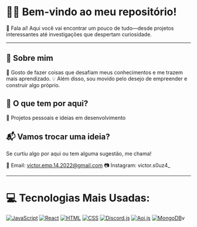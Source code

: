 # 🏴‍☠️ Bem-vindo ao meu repositório!

👋 Fala aí! Aqui você vai encontrar um pouco de tudo—desde projetos interessantes até investigações que despertam curiosidade.

---

## 🔎 Sobre mim
📌 Gosto de fazer coisas que desafiam meus conhecimentos e me trazem mais aprendizado.
💡 Além disso, sou movido pelo desejo de empreender e construir algo próprio.

## 📂 O que tem por aqui?
🚀 Projetos pessoais e ideias em desenvolvimento

## 📬 Vamos trocar uma ideia?  
Se curtiu algo por aqui ou tem alguma sugestão, me chama!  

📧 Email: victor.emp.14.2022@gmail.com
📷 Instagram: victor.s0uz4_ 

---

# 💻 Tecnologias Mais Usadas:
[![JavaScript](https://img.shields.io/badge/JavaScript-%23F7DF1E?style=for-the-badge&logo=javascript&logoColor=white)](https://developer.mozilla.org/en-US/docs/Web/JavaScript)
[![React](https://img.shields.io/badge/React-%2300D8FF?style=for-the-badge&logo=react&logoColor=white)](https://reactjs.org/)
[![HTML](https://img.shields.io/badge/HTML-%23E34F26?style=for-the-badge&logo=html5&logoColor=white)](https://developer.mozilla.org/en-US/docs/Web/HTML)
[![CSS](https://img.shields.io/badge/CSS-%231572B6?style=for-the-badge&logo=css3&logoColor=white)](https://developer.mozilla.org/en-US/docs/Web/CSS)
[![Discord.js](https://img.shields.io/badge/Discord.js-%2393B8C6?style=for-the-badge&logo=discord&logoColor=white)](https://discord.js.org/)
[![Aoi.js](https://img.shields.io/badge/Aoi.js-%23416A9F?style=for-the-badge&logo=discord&logoColor=white)](https://aoi.dev/)
[![MongoDB](https://img.shields.io/badge/MongoDB-%2347A248?style=for-the-badge&logo=mongodb&logoColor=white)](https://www.mongodb.com/)v
